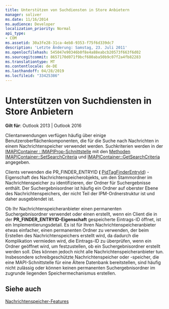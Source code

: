 ```yaml
---
title: Unterstützen von Suchdiensten in Store Anbietern
manager: soliver
ms.date: 11/16/2014
ms.audience: Developer
localization_priority: Normal
api_type:
- COM
ms.assetid: 30a3fe28-31ca-4eb8-9353-f75f6d339dc7
description: 'Letzte Änderung: Samstag, 23. Juli 2011'
ms.openlocfilehash: 545047e90346b0f8e4a88eabcb20573f663f6d02
ms.sourcegitcommit: 8657170d071f9bcf680aba50b9c07f2a4fb82283
ms.translationtype: MT
ms.contentlocale: de-DE
ms.lasthandoff: 04/28/2019
ms.locfileid: "33425386"
---
```

# <a name="supporting-searches-in-message-store-providers"></a>Unterstützen von Suchdiensten in Store Anbietern

  
  
**Gilt für**: Outlook 2013 | Outlook 2016 
  
Clientanwendungen verfügen häufig über einige Benutzeroberflächenkomponenten, die für die Suche nach Nachrichten in einem Nachrichtenspeicher verwendet werden. Suchkriterien werden in der [IMAPIContainer : IMAPIProp-Schnittstelle](imapicontainerimapiprop.md) mit den [Methoden IMAPIContainer::SetSearchCriteria](imapicontainer-setsearchcriteria.md) und [IMAPIContainer::GetSearchCriteria](imapicontainer-getsearchcriteria.md) angegeben. 
  
Clients verwenden die PR_FINDER_ENTRYID **(** [PidTagFinderEntryId](pidtagfinderentryid-canonical-property.md)) -Eigenschaft des Nachrichtenspeicherobjekts, um den Stammordner im Nachrichtenspeicher zu identifizieren, der Ordner für Suchergebnisse enthält. Der Suchergebnisordner ist häufig ein Ordner auf oberster Ebene des Nachrichtenspeichers, der nicht Teil der IPM-Ordnerstruktur ist und daher ausgeblendet ist.
  
Ob Ihr Nachrichtenspeicheranbieter einen permanenten Suchergebnisordner verwendet oder einen erstellt, wenn ein Client die in der **PR_FINDER_ENTRYID-Eigenschaft** gespeicherte Eintrags-ID öffnet, ist ein Implementierungsdetail. Es ist für Ihren Nachrichtenspeicheranbieter etwas einfacher, einen permanenten Ordner zu verwenden, der beim Erstellen des Nachrichtenspeichers erstellt wird, da dadurch die Komplikation vermieden wird, die Eintrags-ID zu überprüfen, wenn ein Ordner geöffnet wird, um festzustellen, ob ein Suchergebnisordner erstellt werden soll. Dies können jedoch nicht alle Nachrichtenspeicheranbieter tun. Insbesondere schreibgeschützte Nachrichtenspeicher oder -speicher, die eine MAPI-Schnittstelle für eine Ältere Datenbank bereitstellen, sind häufig nicht zulässig oder können keinen permanenten Suchergebnisordner im zugrunde liegenden Speichermechanismus erstellen. 
  
## <a name="see-also"></a>Siehe auch



[Nachrichtenspeicher-Features](message-store-features.md)

